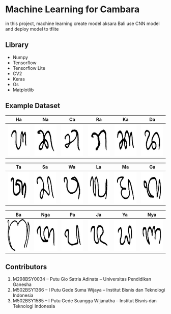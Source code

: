 # Machine Learning for Cambara
in this project, machine learning create model aksara Bali use CNN model and deploy model to tflite

## Library
- Numpy
- Tensorflow
- Tensorflow Lite
- CV2
- Keras
- Os
- Matplotlib

## Example Dataset
| Ha       | Na     | Ca       | Ra     | Ka       | Da     |
|--------------|-----------------|--------------|-----------------|--------------|-----------------|
| <img src="DatasetAksaraWianjana/Ha/imageds_26.jpg" alt="Gambar 1" width="100" height="100"/> | <img src="DatasetAksaraWianjana/Na/imageds_0.jpg" alt="Gambar 1" width="100"  height="100"/> | <img src="DatasetAksaraWianjana/Ca/imageds_30.jpg" alt="Gambar 1" width="100"  height="100"/> | <img src="DatasetAksaraWianjana/Ra/imageds_0.jpg" alt="Gambar 1" width="100"  height="100"/> | <img src="DatasetAksaraWianjana/Ka/imageds_0.jpg" alt="Gambar 1" width="100"  height="100"/> | <img src="DatasetAksaraWianjana/Da/imageds_23.jpg" alt="Gambar 1" width="100"  height="100"/> |

| Ta       | Sa     | Wa       | La     | Ma       | Ga     |
|--------------|-----------------|--------------|-----------------|--------------|-----------------|
| <img src="DatasetAksaraWianjana/Ta/imageds_0.jpg" alt="Gambar 1" width="100" height="100"/> | <img src="DatasetAksaraWianjana/Sa/Salinan imageds_0.jpg" alt="Gambar 1" width="100"  height="100"/> | <img src="DatasetAksaraWianjana/Wa/imageds_0.jpg" alt="Gambar 1" width="100"  height="100"/> | <img src="DatasetAksaraWianjana/La/Salinan imageds_0.jpg" alt="Gambar 1" width="100"  height="100"/> | <img src="DatasetAksaraWianjana/Ma/imageds_0.jpg" alt="Gambar 1" width="100"  height="100"/> | <img src="DatasetAksaraWianjana/Ga/imageds_6.jpg" alt="Gambar 1" width="100"  height="100"/> |

| Ba       | Nga     | Pa       | Ja     | Ya       | Nya     |
|--------------|-----------------|--------------|-----------------|--------------|-----------------|
| <img src="DatasetAksaraWianjana/Ba/ba_0.png" alt="Gambar 1" width="100" height="100"/> | <img src="DatasetAksaraWianjana/Nga/imageds_0.jpg" alt="Gambar 1" width="100"  height="100"/> | <img src="DatasetAksaraWianjana/Pa/imageds_0.jpg" alt="Gambar 1" width="100"  height="100"/> | <img src="DatasetAksaraWianjana/Ja/imageds_0.jpg" alt="Gambar 1" width="100"  height="100"/> | <img src="DatasetAksaraWianjana/Ya/imageds_29.jpg" alt="Gambar 1" width="100"  height="100"/> | <img src="DatasetAksaraWianjana/Nya/imageds_0.jpg" alt="Gambar 1" width="100"  height="100"/> |

## Contributors
1. M298BSY0034 – Putu Gio Satria Adinata – Universitas Pendidikan Ganesha
2. M502BSY1366 – I Putu Gede Suma Wijaya – Institut Bisnis dan Teknologi Indonesia
3. M502BSY1585 – I Putu Gede Suangga Wijanatha – Institut Bisnis dan Teknologi Indonesia
